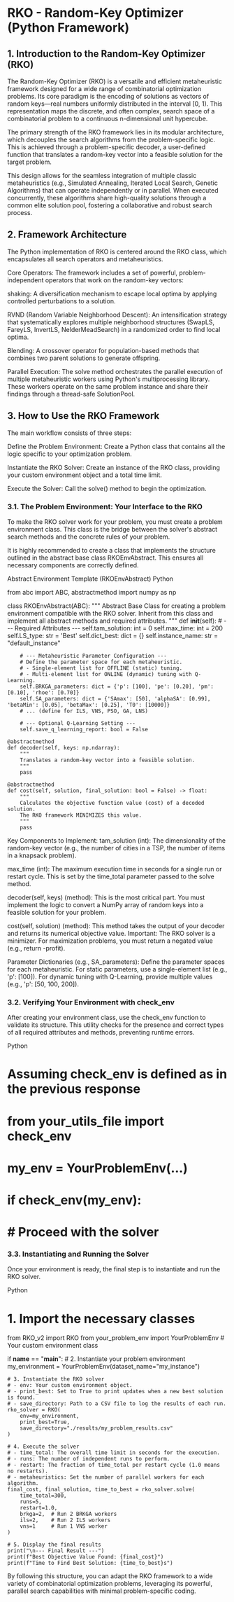 # RKO - Random-Key Optimizer (Python Framework)
## 1. Introduction to the Random-Key Optimizer (RKO)
The Random-Key Optimizer (RKO) is a versatile and efficient metaheuristic framework designed for a wide range of combinatorial optimization problems. Its core paradigm is the encoding of solutions as vectors of random keys—real numbers uniformly distributed in the interval [0, 1). This representation maps the discrete, and often complex, search space of a combinatorial problem to a continuous n-dimensional unit hypercube.

The primary strength of the RKO framework lies in its modular architecture, which decouples the search algorithms from the problem-specific logic. This is achieved through a problem-specific decoder, a user-defined function that translates a random-key vector into a feasible solution for the target problem.

This design allows for the seamless integration of multiple classic metaheuristics (e.g., Simulated Annealing, Iterated Local Search, Genetic Algorithms) that can operate independently or in parallel. When executed concurrently, these algorithms share high-quality solutions through a common elite solution pool, fostering a collaborative and robust search process.

## 2. Framework Architecture
The Python implementation of RKO is centered around the RKO class, which encapsulates all search operators and metaheuristics.

Core Operators: The framework includes a set of powerful, problem-independent operators that work on the random-key vectors:

shaking: A diversification mechanism to escape local optima by applying controlled perturbations to a solution.

RVND (Random Variable Neighborhood Descent): An intensification strategy that systematically explores multiple neighborhood structures (SwapLS, FareyLS, InvertLS, NelderMeadSearch) in a randomized order to find local optima.

Blending: A crossover operator for population-based methods that combines two parent solutions to generate offspring.

Parallel Execution: The solve method orchestrates the parallel execution of multiple metaheuristic workers using Python's multiprocessing library. These workers operate on the same problem instance and share their findings through a thread-safe SolutionPool.

## 3. How to Use the RKO Framework
The main workflow consists of three steps:

Define the Problem Environment: Create a Python class that contains all the logic specific to your optimization problem.

Instantiate the RKO Solver: Create an instance of the RKO class, providing your custom environment object and a total time limit.

Execute the Solver: Call the solve() method to begin the optimization.

### 3.1. The Problem Environment: Your Interface to the RKO
To make the RKO solver work for your problem, you must create a problem environment class. This class is the bridge between the solver's abstract search methods and the concrete rules of your problem.

It is highly recommended to create a class that implements the structure outlined in the abstract base class RKOEnvAbstract. This ensures all necessary components are correctly defined.

Abstract Environment Template (RKOEnvAbstract)
Python

from abc import ABC, abstractmethod
import numpy as np

class RKOEnvAbstract(ABC):
    """
    Abstract Base Class for creating a problem environment compatible with the RKO solver.
    Inherit from this class and implement all abstract methods and required attributes.
    """
    def __init__(self):
        # --- Required Attributes ---
        self.tam_solution: int = 0
        self.max_time: int = 200
        self.LS_type: str = 'Best'
        self.dict_best: dict = {}
        self.instance_name: str = "default_instance"

        # --- Metaheuristic Parameter Configuration ---
        # Define the parameter space for each metaheuristic.
        # - Single-element list for OFFLINE (static) tuning.
        # - Multi-element list for ONLINE (dynamic) tuning with Q-Learning.
        self.BRKGA_parameters: dict = {'p': [100], 'pe': [0.20], 'pm': [0.10], 'rhoe': [0.70]}
        self.SA_parameters: dict = {'SAmax': [50], 'alphaSA': [0.99], 'betaMin': [0.05], 'betaMax': [0.25], 'T0': [10000]}
        # ... (define for ILS, VNS, PSO, GA, LNS)

        # --- Optional Q-Learning Setting ---
        self.save_q_learning_report: bool = False

    @abstractmethod
    def decoder(self, keys: np.ndarray):
        """
        Translates a random-key vector into a feasible solution.
        """
        pass

    @abstractmethod
    def cost(self, solution, final_solution: bool = False) -> float:
        """
        Calculates the objective function value (cost) of a decoded solution.
        The RKO framework MINIMIZES this value.
        """
        pass
Key Components to Implement:
tam_solution (int): The dimensionality of the random-key vector (e.g., the number of cities in a TSP, the number of items in a knapsack problem).

max_time (int): The maximum execution time in seconds for a single run or restart cycle. This is set by the time_total parameter passed to the solve method.

decoder(self, keys) (method): This is the most critical part. You must implement the logic to convert a NumPy array of random keys into a feasible solution for your problem.

cost(self, solution) (method): This method takes the output of your decoder and returns its numerical objective value. Important: The RKO solver is a minimizer. For maximization problems, you must return a negated value (e.g., return -profit).

Parameter Dictionaries (e.g., SA_parameters): Define the parameter spaces for each metaheuristic. For static parameters, use a single-element list (e.g., 'p': [100]). For dynamic tuning with Q-Learning, provide multiple values (e.g., 'p': [50, 100, 200]).

### 3.2. Verifying Your Environment with check_env
After creating your environment class, use the check_env function to validate its structure. This utility checks for the presence and correct types of all required attributes and methods, preventing runtime errors.

Python

# Assuming check_env is defined as in the previous response
# from your_utils_file import check_env 

# my_env = YourProblemEnv(...)
# if check_env(my_env):
#     # Proceed with the solver
### 3.3. Instantiating and Running the Solver
Once your environment is ready, the final step is to instantiate and run the RKO solver.

Python

# 1. Import the necessary classes
from RKO_v2 import RKO
from your_problem_env import YourProblemEnv # Your custom environment class

if __name__ == "__main__":
    # 2. Instantiate your problem environment
    my_environment = YourProblemEnv(dataset_name="my_instance")

    # 3. Instantiate the RKO solver
    # - env: Your custom environment object.
    # - print_best: Set to True to print updates when a new best solution is found.
    # - save_directory: Path to a CSV file to log the results of each run.
    rko_solver = RKO(
        env=my_environment,
        print_best=True,
        save_directory="./results/my_problem_results.csv"
    )

    # 4. Execute the solver
    # - time_total: The overall time limit in seconds for the execution.
    # - runs: The number of independent runs to perform.
    # - restart: The fraction of time_total per restart cycle (1.0 means no restarts).
    # - metaheuristics: Set the number of parallel workers for each algorithm.
    final_cost, final_solution, time_to_best = rko_solver.solve(
        time_total=300,
        runs=5,
        restart=1.0,
        brkga=2,  # Run 2 BRKGA workers
        ils=2,    # Run 2 ILS workers
        vns=1     # Run 1 VNS worker
    )

    # 5. Display the final results
    print("\n--- Final Result ---")
    print(f"Best Objective Value Found: {final_cost}")
    print(f"Time to Find Best Solution: {time_to_best}s")
By following this structure, you can adapt the RKO framework to a wide variety of combinatorial optimization problems, leveraging its powerful, parallel search capabilities with minimal problem-specific coding.
